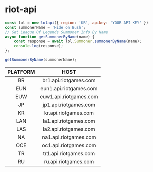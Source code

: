 # riot-api

```javascript
const lol = new lolapi({ region: 'KR', apikey: 'YOUR API KEY' })
const summonerName = 'Hide on Bush';
// Get League Of Legends Summoner Info By Name
async function getSummonerByName(name) {
    const response = await lol.Summoner.summonerByName(name);
    console.log(response);
};

getSummonerByName(summonerName);

```


| PLATFORM  | HOST |
|  :---: |  :---: |
| BR  | br1.api.riotgames.com  |
| EUN  | eun1.api.riotgames.com  |
| EUW	| euw1.api.riotgames.com  |
| JP	| jp1.api.riotgames.com  |
| KR	| kr.api.riotgames.com  |
| LAN	| la1.api.riotgames.com  |
| LAS	| la2.api.riotgames.com  |
| NA	| na1.api.riotgames.com  |
| OCE	| oc1.api.riotgames.com  |
| TR	| tr1.api.riotgames.com  |
| RU	| ru.api.riotgames.com  |